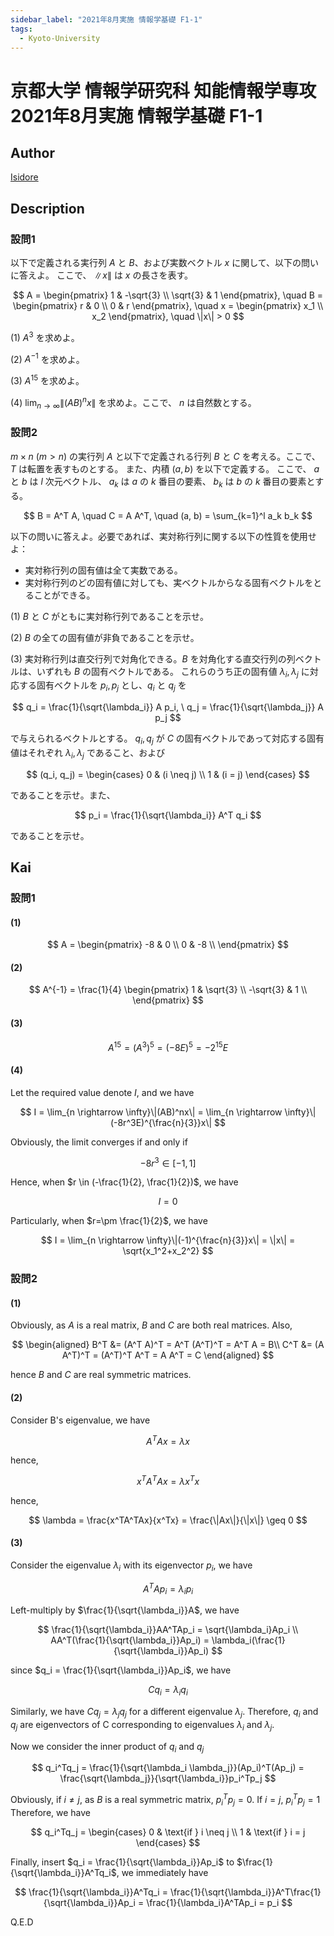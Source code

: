 ```yaml
---
sidebar_label: "2021年8月実施 情報学基礎 F1-1"
tags:
  - Kyoto-University
---
```

# 京都大学 情報学研究科 知能情報学専攻 2021年8月実施 情報学基礎 F1-1

## **Author**
[Isidore](https://github.com/heacsing)

## **Description**
### 設問1
以下で定義される実行列 $A$ と $B$、および実数ベクトル $x$ に関して、以下の問いに答えよ。
ここで、 $\|x\|$ は $x$ の長さを表す。

$$
A = 
\begin{pmatrix}
1 & -\sqrt{3} \\
\sqrt{3} & 1
\end{pmatrix}, \quad
B = 
\begin{pmatrix}
r & 0 \\
0 & r
\end{pmatrix}, \quad
x = 
\begin{pmatrix}
x_1 \\
x_2
\end{pmatrix}, \quad
\|x\| > 0
$$

(1) $A^3$ を求めよ。

(2) $A^{-1}$ を求めよ。

(3) $A^{15}$ を求めよ。

(4) $\lim_{n \to \infty} \|(AB)^n x\|$ を求めよ。ここで、 $n$ は自然数とする。

### 設問2
$m \times n$ ($m > n$) の実行列 $A$ と以下で定義される行列 $B$ と $C$ を考える。ここで、 $T$ は転置を表すものとする。
また、内積 $(a, b)$ を以下で定義する。
ここで、 $a$ と $b$ は $l$ 次元ベクトル、 $a_k$ は $a$ の $k$ 番目の要素、 $b_k$ は $b$ の $k$ 番目の要素とする。

$$
B = A^T A, \quad C = A A^T, \quad (a, b) = \sum_{k=1}^l a_k b_k
$$

以下の問いに答えよ。必要であれば、実対称行列に関する以下の性質を使用せよ：

- 実対称行列の固有値は全て実数である。
- 実対称行列のどの固有値に対しても、実ベクトルからなる固有ベクトルをとることができる。

(1) $B$ と $C$ がともに実対称行列であることを示せ。

(2) $B$ の全ての固有値が非負であることを示せ。

(3) 実対称行列は直交行列で対角化できる。$B$ を対角化する直交行列の列ベクトルは、いずれも $B$ の固有ベクトルである。
これらのうち正の固有値 $\lambda_i, \lambda_j$ に対応する固有ベクトルを $p_i, p_j$ とし、$q_i$ と $q_j$ を

$$
q_i = \frac{1}{\sqrt{\lambda_i}} A p_i, \ q_j = \frac{1}{\sqrt{\lambda_j}} A p_j
$$

で与えられるベクトルとする。
$q_i, q_j$ が $C$ の固有ベクトルであって対応する固有値はそれぞれ $\lambda_i, \lambda_j$ であること、および

$$
   (q_i, q_j) = 
   \begin{cases} 
   0 & (i \neq j) \\
   1 & (i = j)
   \end{cases}
$$

であることを示せ。また、

$$
p_i = \frac{1}{\sqrt{\lambda_i}} A^T q_i
$$

であることを示せ。


## **Kai**
### 設問1
#### (1)

$$
A = \begin{pmatrix}
    -8 & 0 \\
    0 & -8 \\
\end{pmatrix}
$$

#### (2)

$$
A^{-1} = \frac{1}{4} \begin{pmatrix}
    1 & \sqrt{3} \\
    -\sqrt{3} & 1 \\
\end{pmatrix}
$$

#### (3)

$$
A^{15}=(A^3)^5=(-8E)^5=-2^{15}E
$$

#### (4)
Let the required value denote $I$, and we have

$$
I = \lim_{n \rightarrow \infty}\|(AB)^nx\| = \lim_{n \rightarrow \infty}\|(-8r^3E)^{\frac{n}{3}}x\| 
$$

Obviously, the limit converges if and only if 

$$
-8r^3 \in [-1, 1]
$$

Hence, when $r \in (-\frac{1}{2}, \frac{1}{2})$, we have

$$
I = 0
$$

Particularly, when $r=\pm \frac{1}{2}$, we have

$$
I = \lim_{n \rightarrow \infty}\|(-1)^{\frac{n}{3}}x\| = \|x\| = \sqrt{x_1^2+x_2^2}
$$

### 設問2
#### (1)
Obviously, as $A$ is a real matrix, $B$ and $C$ are both real matrices. Also,

$$
\begin{aligned}
B^T
&= (A^T A)^T
= A^T (A^T)^T
= A^T A = B\\
C^T
&= (A A^T)^T
= (A^T)^T A^T
= A A^T = C
\end{aligned}
$$

hence $B$ and $C$ are real symmetric matrices.

#### (2)
Consider B's eigenvalue, we have

$$
A^TAx=\lambda x
$$

hence,

$$
x^TA^TAx = \lambda x^Tx
$$

hence, 

$$
\lambda = \frac{x^TA^TAx}{x^Tx} = \frac{\|Ax\|}{\|x\|} \geq 0
$$

#### (3)

Consider the eigenvalue $\lambda_i$ with its eigenvector $p_i$, we have

$$
A^TAp_i=\lambda_ip_i
$$

Left-multiply by $\frac{1}{\sqrt{\lambda_i}}A$, we have

$$
\frac{1}{\sqrt{\lambda_i}}AA^TAp_i = \sqrt{\lambda_i}Ap_i \\
AA^T(\frac{1}{\sqrt{\lambda_i}}Ap_i) = \lambda_i(\frac{1}{\sqrt{\lambda_i}}Ap_i)
$$

since $q_i = \frac{1}{\sqrt{\lambda_i}}Ap_i$, we have

$$
Cq_i = \lambda_i q_i
$$

Similarly, we have $Cq_j = \lambda_j q_j$ for a different eigenvalue $\lambda_j$. Therefore, $q_i$ and $q_j$ are eigenvectors of C corresponding to eigenvalues $\lambda_i$ and $\lambda_j$.

Now we consider the inner product of $q_i$ and $q_j$

$$
q_i^Tq_j = \frac{1}{\sqrt{\lambda_i \lambda_j}}(Ap_i)^T(Ap_j) = \frac{\sqrt{\lambda_j}}{\sqrt{\lambda_i}}p_i^Tp_j
$$

Obviously, if $i \neq j$, as $B$ is a real symmetric matrix, $p_i^Tp_j = 0$. If $i = j$, $p_i^Tp_j = 1$
Therefore, we have

$$
q_i^Tq_j = \begin{cases} 
    0 & \text{if } i \neq j \\
    1 & \text{if } i = j 
\end{cases}
$$

Finally, insert $q_i = \frac{1}{\sqrt{\lambda_i}}Ap_i$ to $\frac{1}{\sqrt{\lambda_i}}A^Tq_i$, we immediately have

$$
\frac{1}{\sqrt{\lambda_i}}A^Tq_i = \frac{1}{\sqrt{\lambda_i}}A^T\frac{1}{\sqrt{\lambda_i}}Ap_i = \frac{1}{\lambda_i}A^TAp_i = p_i
$$

Q.E.D